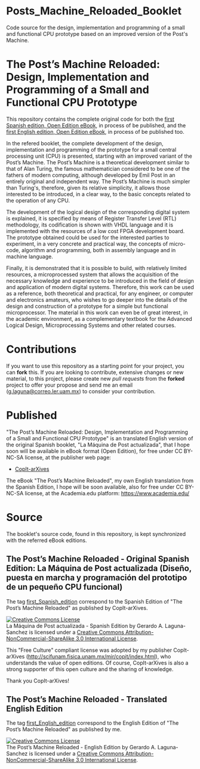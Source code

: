 # Posts_Machine_Reloaded_Booklet
Code source for the design, implementation and programming of a small and functional CPU prototype based on an improved version of the Post's Machine.

# The Post’s Machine Reloaded: Design, Implementation and Programming of a Small and Functional CPU Prototype

This repository contains the complete original code for both the [first Spanish edition, Open Edition eBook](https://github.com/galaguna/Posts_Machine_Reloaded_Booklet/releases/tag/First_Spanish_Edition), in process of be published, and the [first English edition, Open Edition eBook](https://github.com/galaguna/Posts_Machine_Reloaded_Booklet/releases/tag/First_English_Edition), in process of be published too.

In the refered booklet, the complete development of the design, implementation and programming of the prototype for a small central processing unit (CPU) is presented, starting with an improved variant of the Post’s Machine. The Post’s Machine is a theoretical development similar to that of Alan Turing, the famous mathematician considered to be one of the fathers of modern computing, although developed by Emil Post in an entirely original and independent way. The Post’s Machine is much simpler than Turing's, therefore, given its relative simplicity, it allows those interested to be introduced, in a clear way, to the basic concepts related to the operation of any CPU. 

The development of the logical design of the corresponding digital system is explained, it is specified by means of Register Transfer Level (RTL) methodology, its codification is shown with VHDL language and it is implemented with the resources of a low cost FPGA development board. The prototype obtained could be used for the interested parties to experiment, in a very concrete and practical way, the concepts of micro-code, algorithm and programming, both in assembly language and in machine language.
  
Finally, it is demonstrated that it is possible to build, with relatively limited resources, a microprocessed system that allows the acquisition of the necessary knowledge and experience to be introduced in the field of design and application of modern digital systems. Therefore, this work can be used as a reference, both theoretical and practical, for any engineer, or computer and electronics amateurs, who wishes to go deeper into the details of the design and construction of a prototype for a simple but functional microprocessor. The material in this work can even be of great interest, in the academic environment, as a complementary textbook for the Advanced Logical Design, Microprocessing Systems and other related courses.


# Contributions

If you want to use this repository as a starting point for your project, you can **fork** this. If you are looking to contribute, extensive changes or new material, to this project, please create new *pull requests* from the **forked** project to offer your propose and send me an email (g.laguna@correo.ler.uam.mx) to consider your contribution.



# Published

"The Post’s Machine Reloaded: Design, Implementation and Programming of a Small and Functional CPU Prototype" is an translated English version of the original Spanish booklet, "La M&aacute;quina de Post actualizada", that I hope soon will be available in eBook format (Open Edition), for free under CC BY-NC-SA license, at the publisher web page:

* [CopIt-arXives](http://scifunam.fisica.unam.mx/mir/copit/index.html)

The eBook "The Post’s Machine Reloaded", my own English translation from the Spanish Edition, I hope will be soon available, also for free under CC BY-NC-SA license, at the Academia.edu platform: https://www.academia.edu/

# Source

The booklet's source code, found in this repository, is kept synchronized with the referred eBook editions.

## The Post’s Machine Reloaded - Original Spanish Edition: La M&aacute;quina de Post actualizada (Dise&ntilde;o, puesta en marcha y programaci&oacute;n del prototipo de un peque&ntilde;o CPU funcional)

The tag [first_Spanish_edition](https://github.com/galaguna/Posts_Machine_Reloaded_Booklet/releases/tag/First_Spanish_Edition) correspond to the Spanish Edition of "The Post’s Machine Reloaded" as published by CopIt-arXives.

<a rel="license" href="http://creativecommons.org/licenses/by-nc-sa/3.0/"><img alt="Creative Commons License" style="border-width:0" src="https://i.creativecommons.org/l/by-nc-sa/3.0/88x31.png" /></a><br /><span xmlns:dct="http://purl.org/dc/terms/" href="http://purl.org/dc/dcmitype/Text" property="dct:title" rel="dct:type">La M&aacute;quina de Post actualizada - Spanish Edition</span> by Gerardo A. Laguna-Sanchez </a> is licensed under a <a rel="license" href="http://creativecommons.org/licenses/by-nc-sa/3.0/">Creative Commons Attribution-NonCommercial-ShareAlike 3.0 International License</a>.

This "Free Culture" compliant license was adopted by my publisher CopIt-arXives (http://scifunam.fisica.unam.mx/mir/copit/index.html), who understands the value of open editions. Of course, CopIt-arXives is also a strong supporter of this open culture and the sharing of knowledge.

Thank you CopIt-arXives!

## The Post’s Machine Reloaded - Translated English Edition

The tag [first_English_edition](https://github.com/galaguna/Posts_Machine_Reloaded_Booklet/releases/tag/First_English_Edition) correspond to the English Edition of "The Post’s Machine Reloaded" as published by me.

<a rel="license" href="http://creativecommons.org/licenses/by-nc-sa/3.0/"><img alt="Creative Commons License" style="border-width:0" src="https://i.creativecommons.org/l/by-nc-sa/3.0/88x31.png" /></a><br /><span xmlns:dct="http://purl.org/dc/terms/" href="http://purl.org/dc/dcmitype/Text" property="dct:title" rel="dct:type">The Post’s Machine Reloaded - English Edition</span> by Gerardo A. Laguna-Sanchez </a> is licensed under a <a rel="license" href="http://creativecommons.org/licenses/by-nc-sa/3.0/">Creative Commons Attribution-NonCommercial-ShareAlike 3.0 International License</a>.

